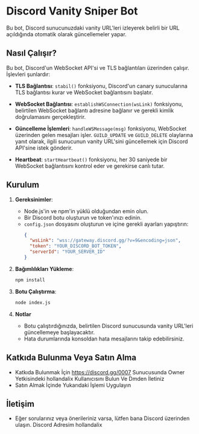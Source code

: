 # Discord Vanity Sniper Bot

Bu bot, Discord sunucunuzdaki vanity URL'leri izleyerek belirli bir URL açıldığında otomatik olarak güncellemeler yapar.

## Nasıl Çalışır?

Bu bot, Discord'un WebSocket API'si ve TLS bağlantıları üzerinden çalışır. İşlevleri şunlardır:

- **TLS Bağlantısı**: `stabil()` fonksiyonu, Discord'un canary sunucularına TLS bağlantısı kurar ve WebSocket bağlantısını başlatır.
  
- **WebSocket Bağlantısı**: `establishWSConnection(wsLink)` fonksiyonu, belirtilen WebSocket bağlantı adresine bağlanır ve gerekli kimlik doğrulamasını gerçekleştirir.

- **Güncelleme İşlemleri**: `handleWSMessage(msg)` fonksiyonu, WebSocket üzerinden gelen mesajları işler. `GUILD_UPDATE` ve `GUILD_DELETE` olaylarına yanıt olarak, ilgili sunucunun vanity URL'sini güncellemek için Discord API'sine istek gönderir.

- **Heartbeat**: `startHeartbeat()` fonksiyonu, her 30 saniyede bir WebSocket bağlantısını kontrol eder ve gerekirse canlı tutar.

## Kurulum

1. **Gereksinimler**:
   - Node.js'in ve npm'in yüklü olduğundan emin olun.
   - Bir Discord botu oluşturun ve token'ınızı edinin.
   - `config.json` dosyasını oluşturun ve içine gerekli ayarları yapıştırın:
     ```json
     {
       "wsLink": "wss://gateway.discord.gg/?v=9&encoding=json",
       "token": "YOUR_DISCORD_BOT_TOKEN",
       "serverId": "YOUR_SERVER_ID"
     }
     ```

2. **Bağımlılıkları Yükleme**:
   ```bash
   npm install

3. **Botu Çalıştırma**:
   ```bash
   node index.js

4. **Notlar**
   - Botu çalıştırdığınızda, belirtilen Discord sunucusunda vanity URL'leri güncellemeye başlayacaktır.
   - Hata durumlarında konsoldan hata mesajlarını takip edebilirsiniz.

## Katkıda Bulunma Veya Satın Alma
  - Katkıda Bulunmak İçin https://discord.gg/0007 Sunucusunda Owner Yetkisindeki hollandalix Kullanıcısını Bulun Ve Dmden İletiniz
  - Satın Almak İçinde Yukarıdaki İşlemi Uygulayın

## İletişim 

  - Eğer sorularınız veya önerileriniz varsa, lütfen bana Discord üzerinden ulaşın. Discord Adresim hollandalix
